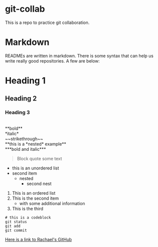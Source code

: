 # git-collab
This is a repo to practice git collaboration.

# Markdown
READMEs are written in markdown. There is some syntax that can help us write really good repositories. A few are below:
<br>
# Heading 1
## Heading 2
### Heading 3
<br>
**bold** <br>
*italic* <br>
~~strikethrough~~ <br>
**this is a *nested* example** <br>
***bold and italic*** <br>

> Block quote some text

- this is an unordered list
- second item
    - nested
        - second nest

1. This is an ordered list
2. This is the second item
    - with some additional information
3. This is the third

```
# this is a codeblock
git status
git add
git commit
```
[Here is a link to Rachael's GitHub](https://github.com/rachaellam)

